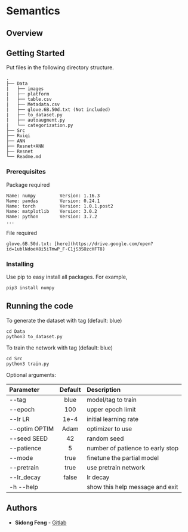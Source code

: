 # Semantics
## Overview
<!-- ## Overview
Graphical User Interface (GUI) is ubiquitous, but good GUI design is challenging and time-consuming. Despite the enormous amount of UI designs existed online, it is still difficult for designers to efficiently find what they want, due to the gap between the UI design image and textural query. To overcome that problem, design sharing sites like Dribbble ask users to attach tags when uploading tags for searching. However, designers may use different keywords to express the same meaning or miss some keywords for their UI design, resulting in the difficulty of retrieval. This paper introduces an automatic approach to recover the missing tags for the UI, hence finding the missing UIs. Through an iterative open coding of thousands of existing tags, we construct a vocabulary of UI semantics with high-level categories.  -->


## Getting Started
Put files in the following directory structure.

    .
    ├── Data  
    |   ├── images  
    |   ├── platform
    |   ├── table.csv
    |   ├── Metadata.csv
    |   ├── glove.6B.50d.txt (Not included)
    |   ├── to_dataset.py
    |   ├── autoaugment.py
    |   └── categorization.py
    ├── Src
    ├── Ruiqi
    ├── ANN
    ├── Resnet+ANN
    ├── Resnet
    └── Readme.md


### Prerequisites

Package required

```
Name: numpy         Version: 1.16.3
Name: pandas        Version: 0.24.1
Name: torch         Version: 1.0.1.post2
Name: matplotlib    Version: 3.0.2
Name: python        Version: 3.7.2
...
```

File required

```
glove.6B.50d.txt: [here](https://drive.google.com/open?id=1ublNdoeX8i5iTmwP_F-C1jS3SOzcHFT8)
```

### Installing

Use pip to easy install all packages. For example,

```
pip3 install numpy
```


## Running the code
To generate the dataset with tag (default: blue)
```
cd Data
python3 to_dataset.py
```
To train the network with tag (default: blue)
```
cd Src
python3 train.py
```
Optional arguments: 

| Parameter                 | Default       | Description   |	
| :------------------------ |:-------------:| :-------------|
| --tag  	                |	blue        | model/tag to train
| --epoch                   |   100         | upper epoch limit
| --lr LR  		            |   1e-4	    | initial learning rate
| --optim OPTIM 	        |   Adam        | optimizer to use
| --seed SEED	            |   42          | random seed
| --patience                |   5           | number of patience to early stop
| --mode                    |   true        | finetune the partial model
| --pretrain                |   true        | use pretrain network
| --lr_decay                |   false       | lr decay
| -h --help                 |               | show this help message and exit

<!-- Supportive code:
- Early stop:   earlystop.py
- BDR:          BDR.py
- General TCN:  tcn.py -->

<!-- ### Data

See `save_series_labels` in `preprocess.py`. You only need to process the data once, or reprocess to 
generate new data. The default path to store the data is at `./data/npy-file`.

Original source of the data can be found [here](http://cs.anu.edu.au/~tom/datasets/thermal-stress_v2.zip).

### Note

- Because the receptive field depends on depth of the network and the filter size, we need
to make sure these the model we use can cover the sequence. 

- While this is a sequence model task, we only use the very last output (i.e. at time T=10) for 
the eventual classification. -->

## Authors

* **Sidong Feng**  - [Gitlab](https://gitlab.cecs.anu.edu.au/u6063820)



<!-- ## Acknowledgments

* Bimodal Distribution Removal
* Tukeys Method 
* SMOTE
* Noise
* Outlier detection
* Outlier treatment
* Neural Network -->